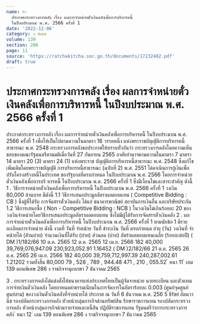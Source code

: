 ```yaml
---
name: >-
  ประกาศกระทรวงการคลัง เรื่อง ผลการจำหน่ายตั๋วเงินคลังเพื่อการบริหารหนี้
  ในปีงบประมาณ พ.ศ. 2566 ครั้งที่ 1
date: '2022-12-06'
category: ง พิเศษ
volume: 139
section: 286
page: 11
source: 'https://ratchakitcha.soc.go.th/documents/17232482.pdf'
draft: true
---
```


# ประกาศกระทรวงการคลัง เรื่อง ผลการจำหน่ายตั๋วเงินคลังเพื่อการบริหารหนี้ ในปีงบประมาณ พ.ศ. 2566 ครั้งที่ 1

ประกาศกระทรวงการคลัง เรื่อง ผลการจำหน่ายตั๋วเงินคลังเพื่อการบริหารหนี้ ในปีงบประมาณ พ.ศ. 2566 ครั้งที่ 1 เพื่อให้เป็นไปตามความในมาตรา 16 วรรคหนึ่ง แห่งพระราชบัญญัติการบริหารหนี้สาธารณะ พ.ศ. 2548 กระทรวงการคลังขอประกาศให้ทราบทั่วกันว่า กระทรวงการคลังโดยความเห็นชอบของคณะรัฐมนตรีตามมติเมื่อวันที่ 27 กันยายน 2565 อาศัยอำนาจตามความในมาตรา 7 มาตรา 14 มาตรา 20 (3) มาตรา 24 (1) แห่งพระราช บัญญัติการบริหารหนี้สาธารณะ พ.ศ. 2548 ซึ่งแก้ไขเพิ่มเติมโดยพระราชบัญญัติ การบริหารหนี้สาธารณะ (ฉบับที่ 2) พ.ศ. 2551 ได้ดาเนินการกู้เงินเพื่อปรับโครงสร้างหนี้ในประเทศ ของรัฐบาลที่ครบกำหนด ในปีงบประมาณ พ.ศ. 2566 โดยการจำหน่ายตั๋วเงินคลังเพื่อการบริ หารหนี้ ในปีงบประมาณ พ.ศ. 2566 ครั้งที่ 1 ซึ่งมีเงื่อนไขและสาระสำคัญ ดังนี้ 1 . วิธีการจาหน่ายตั๋วเงินคลังเพื่อการบริหารหนี้ ในปีงบประมาณ พ.ศ. 2566 ครั้งที่ 1 วงเงิน 80,000 ล้านบาท มีดังนี้ 1.1 วิธีการเสนอประมูลอัตราผลตอบแทน ( Competitive Bidding : CB ) ซึ่งผู้ที่ได้รับ การจัดสรรตั๋วเงินคลัง ได้แก่ ธนาคารพาณิชย์ สถาบันการเงินอื่น และบริษัทประกัน 1.2 วิธีการเสนอซื้อ ( Non - Competitive Bidding : NCB ) ในวงเงินไม่เกินร้อยละ 20 ของวงเงินจำหน่ายโดยวิธีการเสนอประมูลอัตราผลตอบแทน ซึ่งไม่มีผู้ได้รับการจัดสรรตั๋วเงินคลัง 2 . ผลการจำหน่ายตั๋วเงินคลังเพื่อการบริหารหนี้ ในปีงบประมาณ พ.ศ. 2566 ครั้งที่ 1 ตามนัยข้อ 1 มีรายละเอียดการจำหน่าย ดังนี้ งวดที่ วันที่ จําหน่ําย วันที่ ชําระเงิน วันที่ ครบกําหนด อํายุ (วัน) วงเงินที่ จําหน่ํายได้ (ล้ํานบําท) จํานวนเงินที่ได้รับ (บําท) ส่วนลด (บําท) อัตรําผลตอบแทนเฉลี่ย (ร้อยละต่อปี) ( DM )1/182/66 10 ต.ค. 2565 12 ต.ค. 2565 12 เม.ย. 2566 182 40,000 39,769,076,947.09 230,923,052.91 1.16452 ( DM )2/182/66 21 ต.ค. 2565 26 ต.ค. 2565 26 เม.ย. 2566 182 40,000 39,759,712,997.39 240,287,002.61 1.21202 รวมทั้งสิ้น 80,000 79 , 528 , 789 , 944.48 471 , 210 , 055.52 ้ หนา 11 ่ เลม 139 ตอนพิเศษ 286 ง ราชกิจจานุเบกษา 7 ธันวาคม 2565

3 . กระทรวงการคลังได้แต่งตั้งให้ธนาคารแห่งประเทศไทยเป็นผู้จัดจาหน่าย นายทะเบียน และตัวแทนการจ่ายเงินตั๋วเงินคลัง โดยกาหนดค่าธรรมเนียมในการจัดการในอัตราร้อยละ 0.003 (ศูนย์จุดศูนย์ศูนย์สาม) ของวงเงินตั๋วเงินคลังที่จำหน่ายได้ ประกาศ ณ วันที่ 6 ธันวาคม พ.ศ. 256 5 ธีรัชย์ อัตนวานิช รองปลัดกระทรวงการคลัง หัวหน้ากลุ่มภารกิจด้านทรัพย์สิน รักษาราชการแทน รองปลัดกระทรวงการคลัง หัวหน้ากลุ่มภารกิจด้านรายจ่ายและหนี้สิน ปฏิบัติราชการแทน รัฐมนตรีว่าการกระทรวงการคลัง ้ หนา 12 ่ เลม 139 ตอนพิเศษ 286 ง ราชกิจจานุเบกษา 7 ธันวาคม 2565
